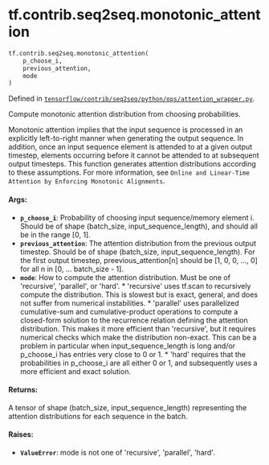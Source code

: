 <div itemscope itemtype="http://developers.google.com/ReferenceObject">
<meta itemprop="name" content="tf.contrib.seq2seq.monotonic_attention" />
<meta itemprop="path" content="Stable" />
</div>

# tf.contrib.seq2seq.monotonic_attention

``` python
tf.contrib.seq2seq.monotonic_attention(
    p_choose_i,
    previous_attention,
    mode
)
```



Defined in [`tensorflow/contrib/seq2seq/python/ops/attention_wrapper.py`](https://www.tensorflow.org/code/tensorflow/contrib/seq2seq/python/ops/attention_wrapper.py).

Compute monotonic attention distribution from choosing probabilities.

Monotonic attention implies that the input sequence is processed in an
explicitly left-to-right manner when generating the output sequence.  In
addition, once an input sequence element is attended to at a given output
timestep, elements occurring before it cannot be attended to at subsequent
output timesteps.  This function generates attention distributions according
to these assumptions.  For more information, see `Online and Linear-Time
Attention by Enforcing Monotonic Alignments`.

#### Args:

* <b>`p_choose_i`</b>: Probability of choosing input sequence/memory element i.  Should
    be of shape (batch_size, input_sequence_length), and should all be in the
    range [0, 1].
* <b>`previous_attention`</b>: The attention distribution from the previous output
    timestep.  Should be of shape (batch_size, input_sequence_length).  For
    the first output timestep, preevious_attention[n] should be [1, 0, 0, ...,
    0] for all n in [0, ... batch_size - 1].
* <b>`mode`</b>: How to compute the attention distribution.  Must be one of
    'recursive', 'parallel', or 'hard'.
      * 'recursive' uses tf.scan to recursively compute the distribution.
        This is slowest but is exact, general, and does not suffer from
        numerical instabilities.
      * 'parallel' uses parallelized cumulative-sum and cumulative-product
        operations to compute a closed-form solution to the recurrence
        relation defining the attention distribution.  This makes it more
        efficient than 'recursive', but it requires numerical checks which
        make the distribution non-exact.  This can be a problem in particular
        when input_sequence_length is long and/or p_choose_i has entries very
        close to 0 or 1.
      * 'hard' requires that the probabilities in p_choose_i are all either 0
        or 1, and subsequently uses a more efficient and exact solution.


#### Returns:

A tensor of shape (batch_size, input_sequence_length) representing the
attention distributions for each sequence in the batch.


#### Raises:

* <b>`ValueError`</b>: mode is not one of 'recursive', 'parallel', 'hard'.